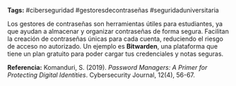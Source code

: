 **Tags:** #ciberseguridad #gestoresdecontraseñas #seguridaduniversitaria

Los gestores de contraseñas son herramientas útiles para estudiantes, ya que ayudan a almacenar y organizar contraseñas de forma segura. Facilitan la creación de contraseñas únicas para cada cuenta, reduciendo el riesgo de acceso no autorizado. Un ejemplo es **Bitwarden**, una plataforma que tiene un plan gratuito para poder cargar tus credenciales y notas seguras.

**Referencia:** Komanduri, S. (2019). _Password Managers: A Primer for Protecting Digital Identities_. Cybersecurity Journal, 12(4), 56-67.